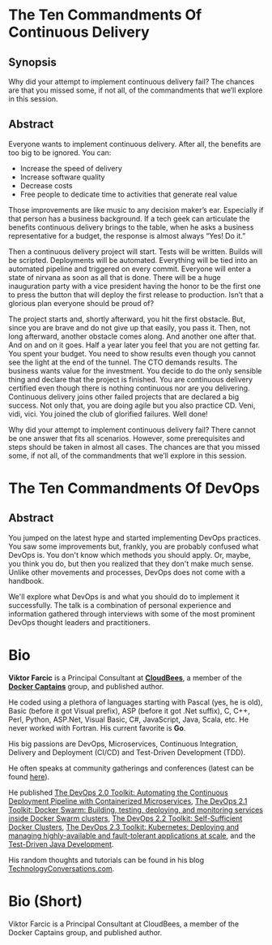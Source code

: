 # The Ten Commandments Of Continuous Delivery

## Synopsis

Why did your attempt to implement continuous delivery fail? The chances are that you missed some, if not all, of the commandments that we’ll explore in this session.

## Abstract

Everyone wants to implement continuous delivery. After all, the benefits are too big to be ignored. You can:

* Increase the speed of delivery
* Increase software quality
* Decrease costs
* Free people to dedicate time to activities that generate real value

Those improvements are like music to any decision maker’s ear. Especially if that person has a business background. If a tech geek can articulate the benefits continuous delivery brings to the table, when he asks a business representative for a budget, the response is almost always “Yes! Do it.”

Then a continuous delivery project will start. Tests will be written. Builds will be scripted. Deployments will be automated. Everything will be tied into an automated pipeline and triggered on every commit. Everyone will enter a state of nirvana as soon as all that is done. There will be a huge inauguration party with a vice president having the honor to be the first one to press the button that will deploy the first release to production. Isn’t that a glorious plan everyone should be proud of?

The project starts and, shortly afterward, you hit the first obstacle. But, since you are brave and do not give up that easily, you pass it. Then, not long afterward, another obstacle comes along. And another one after that. And on and on it goes. Half a year later you feel that you are not getting far. You spent your budget. You need to show results even though you cannot see the light at the end of the tunnel. The CTO demands results. The business wants value for the investment. You decide to do the only sensible thing and declare that the project is finished. You are continuous delivery certified even though there is nothing continuous nor are you delivering. Continuous delivery joins other failed projects that are declared a big success. Not only that, you are doing agile but you also practice CD. Veni, vidi, vici. You joined the club of glorified failures. Well done!

Why did your attempt to implement continuous delivery fail? There cannot be one answer that fits all scenarios. However, some prerequisites and steps should be taken in almost all cases. The chances are that you missed some, if not all, of the commandments that we’ll explore in this session.

# The Ten Commandments Of DevOps

## Abstract

You jumped on the latest hype and started implementing DevOps practices. You saw some improvements but, frankly, you are probably confused what DevOps is. You don't know which methods you should apply. Or, maybe, you think you do, but then you realized that they don't make much sense. Unlike other movements and processes, DevOps does not come with a handbook.

We'll explore what DevOps is and what you should do to implement it successfully. The talk is a combination of personal experience and information gathered through interviews with some of the most prominent DevOps thought leaders and practitioners.

# Bio

**Viktor Farcic** is a Principal Consultant at **[CloudBees](https://www.cloudbees.com/)**, a member of the **[Docker Captains](https://www.docker.com/community/docker-captains)** group, and published author.

He coded using a plethora of languages starting with Pascal (yes, he is old), Basic (before it got Visual prefix), ASP (before it got .Net suffix), C, C++, Perl, Python, ASP.Net, Visual Basic, C#, JavaScript, Java, Scala, etc. He never worked with Fortran. His current favorite is **Go**.

His big passions are DevOps, Microservices, Continuous Integration, Delivery and Deployment (CI/CD) and Test-Driven Development (TDD).

He often speaks at community gatherings and conferences (latest can be found [here](http://technologyconversations.com/2014/08/06/history/)).

He published [The DevOps 2.0 Toolkit: Automating the Continuous Deployment Pipeline with Containerized Microservices](https://www.amazon.com/DevOps-2-0-Toolkit-Containerized-Microservices-ebook/dp/B01BJ4V66M), [The DevOps 2.1 Toolkit: Docker Swarm: Building, testing, deploying, and monitoring services inside Docker Swarm clusters](https://www.amazon.com/dp/1542468914), [The DevOps 2.2 Toolkit: Self-Sufficient Docker Clusters](https://www.amazon.com/dp/1979347190), [The DevOps 2.3 Toolkit: Kubernetes: Deploying and managing highly-available and fault-tolerant applications at scale](https://www.amazon.com/dp/B07BSRNHSS), and the [Test-Driven Java Development](http://www.amazon.com/Test-Driven-Java-Development-Viktor-Farcic-ebook/dp/B00YSIM3SC).

His random thoughts and tutorials can be found in his blog [TechnologyConversations.com](http://technologyconversations.com/).

# Bio (Short)

Viktor Farcic is a Principal Consultant at CloudBees, a member of the Docker Captains group, and published author.